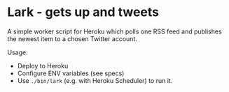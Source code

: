 # Lark - gets up and tweets

A simple worker script for Heroku which polls one RSS feed and publishes the
newest item to a chosen Twitter account.

Usage:

- Deploy to Heroku
- Configure ENV variables (see specs)
- Use `./bin/lark` (e.g. with Heroku Scheduler) to run it.
